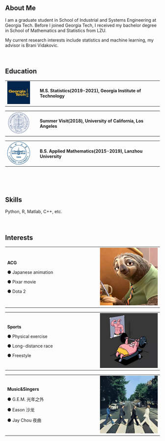 ## About Me
I am a graduate student in School of Industrial and Systems Engineering at Georgia Tech. Before I joined Georgia Tech, I received my bachelor degree in School of Mathematics and Statistics from LZU. 

My current research interests include statistics and machine learning, my advisor is Brani Vidakovic.<br/><br/><br/>

## Education
<table border="0">
  <tr>
    <td width="20%">
      <img src="/GT logo.jpg" width="80%">
    </td>
    <td width="75%">
      <p><b>M.S. Statistics(2019-2021), Georgia Institute of Technology</b></p>
    </td>
  </tr>
</table>

<table border="0">
  <tr>
    <td width="20%">
      <img src="/UCLA.png" width="80%">
    </td>
    <td width="75%">
      <p><b>Summer Visit(2018), University of California, Los Angeles</b></p>
    </td>
  </tr>
</table>

<table border="0">
  <tr>
    <td width="20%">
      <img src="/lzu.jpg" width="80%">
    </td>
    <td width="75%">
      <p><b>B.S. Applied Mathematics(2015-2019), Lanzhou University</b></p>
    </td>
  </tr>
</table><br/><br/><br/>

## Skills

Python, R, Matlab, C++, etc.<br/><br/><br/>

## Interests

<table border="0">
  <tr>
    <td width="60%">
      <p><b>ACG</b></p>
      <p>● Japanese animation</p>
      <p>● Pixar movie</p>
      <p>● Dota 2</p>
    </td>
    <td width="40%">
      <img src="/sloth.JPG" width="200%">      
    </td>
  </tr>
</table>

<table border="0">
  <tr>
    <td width="60%">
      <p><b>Sports</b></p> 
      <p>● Physical exercise</p>
      <p>● Long-distance race</p>
      <p>● Freestyle</p>
    </td>
    <td width="40%">
      <img src="/exercise.PNG" width="200%">      
    </td>
  </tr>
</table>

<table border="0">
  <tr>
    <td width="60%">
      <p><b>Music&Singers</b></p> 
      <p>● G.E.M. 光年之外</p>
      <p>● Eason 沙龙</p>
      <p>● Jay Chou 夜曲</p>
    </td>
    <td width="40%">
      <img src="/the Beatles.JPG" width="200%">      
    </td>
  </tr>
</table>
